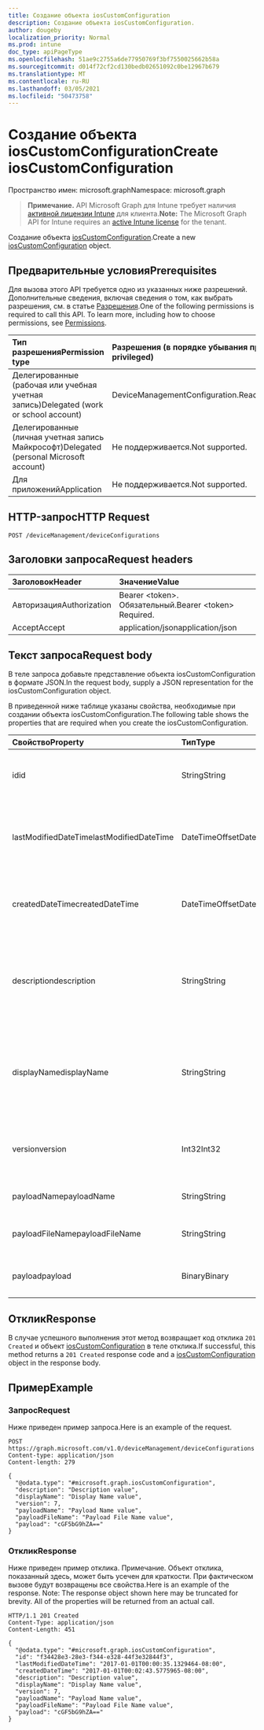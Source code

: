 ```yaml
---
title: Создание объекта iosCustomConfiguration
description: Создание объекта iosCustomConfiguration.
author: dougeby
localization_priority: Normal
ms.prod: intune
doc_type: apiPageType
ms.openlocfilehash: 51ae9c2755a6de77950769f3bf7550025662b58a
ms.sourcegitcommit: d014f72cf2cd130bedb02651092c0be12967b679
ms.translationtype: MT
ms.contentlocale: ru-RU
ms.lasthandoff: 03/05/2021
ms.locfileid: "50473758"
---
```

# <a name="create-ioscustomconfiguration"></a><span data-ttu-id="823ac-103">Создание объекта iosCustomConfiguration</span><span class="sxs-lookup"><span data-stu-id="823ac-103">Create iosCustomConfiguration</span></span>

<span data-ttu-id="823ac-104">Пространство имен: microsoft.graph</span><span class="sxs-lookup"><span data-stu-id="823ac-104">Namespace: microsoft.graph</span></span>

> <span data-ttu-id="823ac-105">**Примечание.** API Microsoft Graph для Intune требует наличия [активной лицензии Intune](https://go.microsoft.com/fwlink/?linkid=839381) для клиента.</span><span class="sxs-lookup"><span data-stu-id="823ac-105">**Note:** The Microsoft Graph API for Intune requires an [active Intune license](https://go.microsoft.com/fwlink/?linkid=839381) for the tenant.</span></span>

<span data-ttu-id="823ac-106">Создание объекта [iosCustomConfiguration](../resources/intune-deviceconfig-ioscustomconfiguration.md).</span><span class="sxs-lookup"><span data-stu-id="823ac-106">Create a new [iosCustomConfiguration](../resources/intune-deviceconfig-ioscustomconfiguration.md) object.</span></span>

## <a name="prerequisites"></a><span data-ttu-id="823ac-107">Предварительные условия</span><span class="sxs-lookup"><span data-stu-id="823ac-107">Prerequisites</span></span>
<span data-ttu-id="823ac-p101">Для вызова этого API требуется одно из указанных ниже разрешений. Дополнительные сведения, включая сведения о том, как выбрать разрешения, см. в статье [Разрешения](/graph/permissions-reference).</span><span class="sxs-lookup"><span data-stu-id="823ac-p101">One of the following permissions is required to call this API. To learn more, including how to choose permissions, see [Permissions](/graph/permissions-reference).</span></span>

|<span data-ttu-id="823ac-110">Тип разрешения</span><span class="sxs-lookup"><span data-stu-id="823ac-110">Permission type</span></span>|<span data-ttu-id="823ac-111">Разрешения (в порядке убывания привилегий)</span><span class="sxs-lookup"><span data-stu-id="823ac-111">Permissions (from most to least privileged)</span></span>|
|:---|:---|
|<span data-ttu-id="823ac-112">Делегированные (рабочая или учебная учетная запись)</span><span class="sxs-lookup"><span data-stu-id="823ac-112">Delegated (work or school account)</span></span>|<span data-ttu-id="823ac-113">DeviceManagementConfiguration.ReadWrite.All</span><span class="sxs-lookup"><span data-stu-id="823ac-113">DeviceManagementConfiguration.ReadWrite.All</span></span>|
|<span data-ttu-id="823ac-114">Делегированные (личная учетная запись Майкрософт)</span><span class="sxs-lookup"><span data-stu-id="823ac-114">Delegated (personal Microsoft account)</span></span>|<span data-ttu-id="823ac-115">Не поддерживается.</span><span class="sxs-lookup"><span data-stu-id="823ac-115">Not supported.</span></span>|
|<span data-ttu-id="823ac-116">Для приложений</span><span class="sxs-lookup"><span data-stu-id="823ac-116">Application</span></span>|<span data-ttu-id="823ac-117">Не поддерживается.</span><span class="sxs-lookup"><span data-stu-id="823ac-117">Not supported.</span></span>|

## <a name="http-request"></a><span data-ttu-id="823ac-118">HTTP-запрос</span><span class="sxs-lookup"><span data-stu-id="823ac-118">HTTP Request</span></span>
<!-- {
  "blockType": "ignored"
}
-->
``` http
POST /deviceManagement/deviceConfigurations
```

## <a name="request-headers"></a><span data-ttu-id="823ac-119">Заголовки запроса</span><span class="sxs-lookup"><span data-stu-id="823ac-119">Request headers</span></span>
|<span data-ttu-id="823ac-120">Заголовок</span><span class="sxs-lookup"><span data-stu-id="823ac-120">Header</span></span>|<span data-ttu-id="823ac-121">Значение</span><span class="sxs-lookup"><span data-stu-id="823ac-121">Value</span></span>|
|:---|:---|
|<span data-ttu-id="823ac-122">Авторизация</span><span class="sxs-lookup"><span data-stu-id="823ac-122">Authorization</span></span>|<span data-ttu-id="823ac-123">Bearer &lt;token&gt;. Обязательный.</span><span class="sxs-lookup"><span data-stu-id="823ac-123">Bearer &lt;token&gt; Required.</span></span>|
|<span data-ttu-id="823ac-124">Accept</span><span class="sxs-lookup"><span data-stu-id="823ac-124">Accept</span></span>|<span data-ttu-id="823ac-125">application/json</span><span class="sxs-lookup"><span data-stu-id="823ac-125">application/json</span></span>|

## <a name="request-body"></a><span data-ttu-id="823ac-126">Текст запроса</span><span class="sxs-lookup"><span data-stu-id="823ac-126">Request body</span></span>
<span data-ttu-id="823ac-127">В теле запроса добавьте представление объекта iosCustomConfiguration в формате JSON.</span><span class="sxs-lookup"><span data-stu-id="823ac-127">In the request body, supply a JSON representation for the iosCustomConfiguration object.</span></span>

<span data-ttu-id="823ac-128">В приведенной ниже таблице указаны свойства, необходимые при создании объекта iosCustomConfiguration.</span><span class="sxs-lookup"><span data-stu-id="823ac-128">The following table shows the properties that are required when you create the iosCustomConfiguration.</span></span>

|<span data-ttu-id="823ac-129">Свойство</span><span class="sxs-lookup"><span data-stu-id="823ac-129">Property</span></span>|<span data-ttu-id="823ac-130">Тип</span><span class="sxs-lookup"><span data-stu-id="823ac-130">Type</span></span>|<span data-ttu-id="823ac-131">Описание</span><span class="sxs-lookup"><span data-stu-id="823ac-131">Description</span></span>|
|:---|:---|:---|
|<span data-ttu-id="823ac-132">id</span><span class="sxs-lookup"><span data-stu-id="823ac-132">id</span></span>|<span data-ttu-id="823ac-133">String</span><span class="sxs-lookup"><span data-stu-id="823ac-133">String</span></span>|<span data-ttu-id="823ac-134">Ключ объекта.</span><span class="sxs-lookup"><span data-stu-id="823ac-134">Key of the entity.</span></span> <span data-ttu-id="823ac-135">Наследуется от объекта [deviceConfiguration](../resources/intune-deviceconfig-deviceconfiguration.md).</span><span class="sxs-lookup"><span data-stu-id="823ac-135">Inherited from [deviceConfiguration](../resources/intune-deviceconfig-deviceconfiguration.md)</span></span>|
|<span data-ttu-id="823ac-136">lastModifiedDateTime</span><span class="sxs-lookup"><span data-stu-id="823ac-136">lastModifiedDateTime</span></span>|<span data-ttu-id="823ac-137">DateTimeOffset</span><span class="sxs-lookup"><span data-stu-id="823ac-137">DateTimeOffset</span></span>|<span data-ttu-id="823ac-138">Дата и время последнего изменения объекта.</span><span class="sxs-lookup"><span data-stu-id="823ac-138">DateTime the object was last modified.</span></span> <span data-ttu-id="823ac-139">Наследуется от объекта [deviceConfiguration](../resources/intune-deviceconfig-deviceconfiguration.md).</span><span class="sxs-lookup"><span data-stu-id="823ac-139">Inherited from [deviceConfiguration](../resources/intune-deviceconfig-deviceconfiguration.md)</span></span>|
|<span data-ttu-id="823ac-140">createdDateTime</span><span class="sxs-lookup"><span data-stu-id="823ac-140">createdDateTime</span></span>|<span data-ttu-id="823ac-141">DateTimeOffset</span><span class="sxs-lookup"><span data-stu-id="823ac-141">DateTimeOffset</span></span>|<span data-ttu-id="823ac-142">Дата и время создания объекта.</span><span class="sxs-lookup"><span data-stu-id="823ac-142">DateTime the object was created.</span></span> <span data-ttu-id="823ac-143">Наследуется от объекта [deviceConfiguration](../resources/intune-deviceconfig-deviceconfiguration.md).</span><span class="sxs-lookup"><span data-stu-id="823ac-143">Inherited from [deviceConfiguration](../resources/intune-deviceconfig-deviceconfiguration.md)</span></span>|
|<span data-ttu-id="823ac-144">description</span><span class="sxs-lookup"><span data-stu-id="823ac-144">description</span></span>|<span data-ttu-id="823ac-145">String</span><span class="sxs-lookup"><span data-stu-id="823ac-145">String</span></span>|<span data-ttu-id="823ac-146">Указанное администратором описание конфигурации устройства.</span><span class="sxs-lookup"><span data-stu-id="823ac-146">Admin provided description of the Device Configuration.</span></span> <span data-ttu-id="823ac-147">Наследуется от объекта [deviceConfiguration](../resources/intune-deviceconfig-deviceconfiguration.md).</span><span class="sxs-lookup"><span data-stu-id="823ac-147">Inherited from [deviceConfiguration](../resources/intune-deviceconfig-deviceconfiguration.md)</span></span>|
|<span data-ttu-id="823ac-148">displayName</span><span class="sxs-lookup"><span data-stu-id="823ac-148">displayName</span></span>|<span data-ttu-id="823ac-149">String</span><span class="sxs-lookup"><span data-stu-id="823ac-149">String</span></span>|<span data-ttu-id="823ac-150">Указанное администратором имя конфигурации устройства.</span><span class="sxs-lookup"><span data-stu-id="823ac-150">Admin provided name of the device configuration.</span></span> <span data-ttu-id="823ac-151">Наследуется от объекта [deviceConfiguration](../resources/intune-deviceconfig-deviceconfiguration.md).</span><span class="sxs-lookup"><span data-stu-id="823ac-151">Inherited from [deviceConfiguration](../resources/intune-deviceconfig-deviceconfiguration.md)</span></span>|
|<span data-ttu-id="823ac-152">version</span><span class="sxs-lookup"><span data-stu-id="823ac-152">version</span></span>|<span data-ttu-id="823ac-153">Int32</span><span class="sxs-lookup"><span data-stu-id="823ac-153">Int32</span></span>|<span data-ttu-id="823ac-154">Версия конфигурации устройства.</span><span class="sxs-lookup"><span data-stu-id="823ac-154">Version of the device configuration.</span></span> <span data-ttu-id="823ac-155">Наследуется от объекта [deviceConfiguration](../resources/intune-deviceconfig-deviceconfiguration.md).</span><span class="sxs-lookup"><span data-stu-id="823ac-155">Inherited from [deviceConfiguration](../resources/intune-deviceconfig-deviceconfiguration.md)</span></span>|
|<span data-ttu-id="823ac-156">payloadName</span><span class="sxs-lookup"><span data-stu-id="823ac-156">payloadName</span></span>|<span data-ttu-id="823ac-157">String</span><span class="sxs-lookup"><span data-stu-id="823ac-157">String</span></span>|<span data-ttu-id="823ac-158">Имя, которое видит пользователь.</span><span class="sxs-lookup"><span data-stu-id="823ac-158">Name that is displayed to the user.</span></span>|
|<span data-ttu-id="823ac-159">payloadFileName</span><span class="sxs-lookup"><span data-stu-id="823ac-159">payloadFileName</span></span>|<span data-ttu-id="823ac-160">String</span><span class="sxs-lookup"><span data-stu-id="823ac-160">String</span></span>|<span data-ttu-id="823ac-161">Имя файла полезной нагрузки (\*.mobileconfig \| \*.xml).</span><span class="sxs-lookup"><span data-stu-id="823ac-161">Payload file name (\*.mobileconfig \| \*.xml).</span></span>|
|<span data-ttu-id="823ac-162">payload</span><span class="sxs-lookup"><span data-stu-id="823ac-162">payload</span></span>|<span data-ttu-id="823ac-163">Binary</span><span class="sxs-lookup"><span data-stu-id="823ac-163">Binary</span></span>|<span data-ttu-id="823ac-164">Полезные данные</span><span class="sxs-lookup"><span data-stu-id="823ac-164">Payload.</span></span> <span data-ttu-id="823ac-165">(массив байтов в кодировке UTF8).</span><span class="sxs-lookup"><span data-stu-id="823ac-165">(UTF8 encoded byte array)</span></span>|



## <a name="response"></a><span data-ttu-id="823ac-166">Отклик</span><span class="sxs-lookup"><span data-stu-id="823ac-166">Response</span></span>
<span data-ttu-id="823ac-167">В случае успешного выполнения этот метод возвращает код отклика `201 Created` и объект [iosCustomConfiguration](../resources/intune-deviceconfig-ioscustomconfiguration.md) в теле отклика.</span><span class="sxs-lookup"><span data-stu-id="823ac-167">If successful, this method returns a `201 Created` response code and a [iosCustomConfiguration](../resources/intune-deviceconfig-ioscustomconfiguration.md) object in the response body.</span></span>

## <a name="example"></a><span data-ttu-id="823ac-168">Пример</span><span class="sxs-lookup"><span data-stu-id="823ac-168">Example</span></span>

### <a name="request"></a><span data-ttu-id="823ac-169">Запрос</span><span class="sxs-lookup"><span data-stu-id="823ac-169">Request</span></span>
<span data-ttu-id="823ac-170">Ниже приведен пример запроса.</span><span class="sxs-lookup"><span data-stu-id="823ac-170">Here is an example of the request.</span></span>
``` http
POST https://graph.microsoft.com/v1.0/deviceManagement/deviceConfigurations
Content-type: application/json
Content-length: 279

{
  "@odata.type": "#microsoft.graph.iosCustomConfiguration",
  "description": "Description value",
  "displayName": "Display Name value",
  "version": 7,
  "payloadName": "Payload Name value",
  "payloadFileName": "Payload File Name value",
  "payload": "cGF5bG9hZA=="
}
```

### <a name="response"></a><span data-ttu-id="823ac-171">Отклик</span><span class="sxs-lookup"><span data-stu-id="823ac-171">Response</span></span>
<span data-ttu-id="823ac-p109">Ниже приведен пример отклика. Примечание. Объект отклика, показанный здесь, может быть усечен для краткости. При фактическом вызове будут возвращены все свойства.</span><span class="sxs-lookup"><span data-stu-id="823ac-p109">Here is an example of the response. Note: The response object shown here may be truncated for brevity. All of the properties will be returned from an actual call.</span></span>
``` http
HTTP/1.1 201 Created
Content-Type: application/json
Content-Length: 451

{
  "@odata.type": "#microsoft.graph.iosCustomConfiguration",
  "id": "f34428e3-28e3-f344-e328-44f3e32844f3",
  "lastModifiedDateTime": "2017-01-01T00:00:35.1329464-08:00",
  "createdDateTime": "2017-01-01T00:02:43.5775965-08:00",
  "description": "Description value",
  "displayName": "Display Name value",
  "version": 7,
  "payloadName": "Payload Name value",
  "payloadFileName": "Payload File Name value",
  "payload": "cGF5bG9hZA=="
}
```









